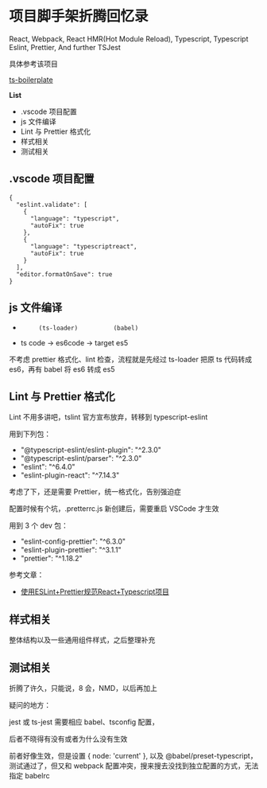 # 项目脚手架折腾回忆录

React, Webpack, React HMR(Hot Module Reload), Typescript, Typescript Eslint, Prettier, And further TSJest

具体参考该项目

[ts-boilerplate](https://github.com/igoist/ts-boilerplate)


**List**

* .vscode 项目配置
* js 文件编译
* Lint 与 Prettier 格式化
* 样式相关
* 测试相关


## .vscode 项目配置

```
{
  "eslint.validate": [
    {
      "language": "typescript",
      "autoFix": true
    },
    {
      "language": "typescriptreact",
      "autoFix": true
    }
  ],
  "editor.formatOnSave": true
}
```


## js 文件编译

*          (ts-loader)          (babel)
* ts code    ->        es6code    ->     target es5

不考虑 prettier 格式化、lint 检查，流程就是先经过 ts-loader 把原 ts 代码转成 es6，再有 babel 将 es6 转成 es5


## Lint 与 Prettier 格式化

Lint 不用多讲吧，tslint 官方宣布放弃，转移到 typescript-eslint

用到下列包：

* "@typescript-eslint/eslint-plugin": "^2.3.0"
* "@typescript-eslint/parser": "^2.3.0"
* "eslint": "^6.4.0"
* "eslint-plugin-react": "^7.14.3"


考虑了下，还是需要 Prettier，统一格式化，告别强迫症

配置时候有个坑，.pretterrc.js 新创建后，需要重启 VSCode 才生效

用到 3 个 dev 包：

* "eslint-config-prettier": "^6.3.0"
* "eslint-plugin-prettier": "^3.1.1"
* "prettier": "^1.18.2"


参考文章：

* [使用ESLint+Prettier规范React+Typescript项目](https://zhuanlan.zhihu.com/p/62401626)


## 样式相关

整体结构以及一些通用组件样式，之后整理补充


## 测试相关

折腾了许久，只能说，8 会，NMD，以后再加上

疑问的地方：

jest 或 ts-jest 需要相应 babel、tsconfig 配置，

后者不晓得有没有或者为什么没有生效

前者好像生效，但是设置 { node: 'current' }, 以及 @babel/preset-typescript，测试通过了，但又和 webpack 配置冲突，搜来搜去没找到独立配置的方式，无法指定 babelrc
